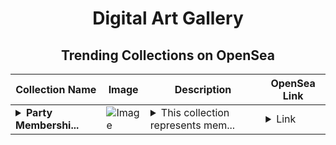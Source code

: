 <div align="center">

# Digital Art Gallery

## Trending Collections on OpenSea

| Collection Name                       | Image                                                                                     | Description                       | OpenSea Link                                                                                          |
|---------------------------------------|-------------------------------------------------------------------------------------------|-----------------------------------|--------------------------------------------------------------------------------------------------------|
| **<details><summary>Party Membershi...</summary>Party Memberships: MicroSphere</details>** | ![Image](https://i.seadn.io/s/raw/files/d927d3099257832e7e94bc703b32b1e5.png?w=500&auto=format?w=200&auto=format) | <details><summary>This collection represents mem...</summary>This collection represents memberships in the following Party: MicroSphere. Head to https://base.party.app/party/0xa466e0a32db41d2ecec0c90925eb1c01a62ea065 to view the Party's latest activity.</details> | <details><summary>Link</summary>[Party Memberships: MicroSphere](https://opensea.io/collection/party-memberships-microsphere-1)</details> |

</div>